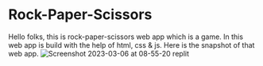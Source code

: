 # Rock-Paper-Scissors
Hello folks, this is rock-paper-scissors web app which is a game. In this web app is build with the help of html, css & js.
Here is the snapshot of that web app.
![Screenshot 2023-03-06 at 08-55-20 replit](https://user-images.githubusercontent.com/88304238/223013290-50529013-a9f7-42f6-94d1-92aad0d619f4.png)
